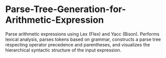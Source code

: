 # Parse-Tree-Generation-for-Arithmetic-Expression
Parse arithmetic expressions using Lex (Flex) and Yacc (Bison). Performs lexical analysis, parses tokens based on grammar, constructs a parse tree respecting operator precedence and parentheses, and visualizes the hierarchical syntactic structure of the input expression.
